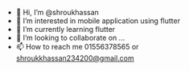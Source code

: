 - 👋 Hi, I’m @shroukhassan
- 👀 I’m interested in mobile application using flutter
- 🌱 I’m currently learning flutter
- 💞️ I’m looking to collaborate on ...
- 📫 How to reach me 01556378565 or shroukkhassan234200@gmail.com


